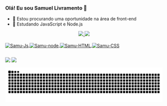 ### Olá! Eu sou Samuel Livramento 👋

- 🔭 Estou procurando uma oportunidade na área de front-end
- 🌱 Estudando JavaScript e Node.js

<div align="center">
  <a href="https://github.com/samuellivs">
  <img height="180em" src="https://github-readme-stats.vercel.app/api?username=samuellivs&show_icons=true&theme=dark&include_all_commits=true&count_private=true"/>
  <img height="180em" src="https://github-readme-stats.vercel.app/api/top-langs/?username=samuellivs&layout=compact&langs_count=7&theme=dark"/>
</div>
  <div style="display: inline_block"><br>
  <img align="center" alt="Samu-Js" height="30" width="40" src="https://cdn.jsdelivr.net/gh/devicons/devicon/icons/javascript/javascript-plain.svg">
  <img align="center" alt="Samu-node" height="30" width="40" src="https://cdn.jsdelivr.net/gh/devicons/devicon/icons/nodejs/nodejs-original.svg" />
  <img align="center" alt="Samu-HTML" height="30" width="40" src="https://cdn.jsdelivr.net/gh/devicons/devicon/icons/html5/html5-original.svg" />
  <img align="center" alt="Samu-CSS" height="30" width="40" src="https://cdn.jsdelivr.net/gh/devicons/devicon/icons/css3/css3-original.svg" />

</div>
  
##

<div>
              <!--  Refazer com meus dados  -->
<!--   <a href="https://instagram.com/rafaballerini" target="_blank"><img src="https://img.shields.io/badge/-Instagram-%23E4405F?style=for-the-badge&logo=instagram&logoColor=white" target="_blank"></a> -->
<!--  <a href="https://discord.gg/pDbY76q8Qf" target="_blank"><img src="https://img.shields.io/badge/Discord-7289DA?style=for-the-badge&logo=discord&logoColor=white" target="_blank"></a>  -->
  
  <a href = "mailto:samuellivramento122@outlook.com"><img src="https://img.shields.io/badge/Microsoft_Outlook-0078D4?style=for-the-badge&logo=microsoft-outlook&logoColor=white" target="_blank"></a>
  <a href="https://www.linkedin.com/in/rafaella-ballerini-45875016a" target="_blank"><img src="https://img.shields.io/badge/-LinkedIn-%230077B5?style=for-the-badge&logo=linkedin&logoColor=white" target="_blank"></a> 
  
![Snake animation](https://github.com/samuellivs/samuellivs/blob/output/github-contribution-grid-snake.svg)
  
</div>
